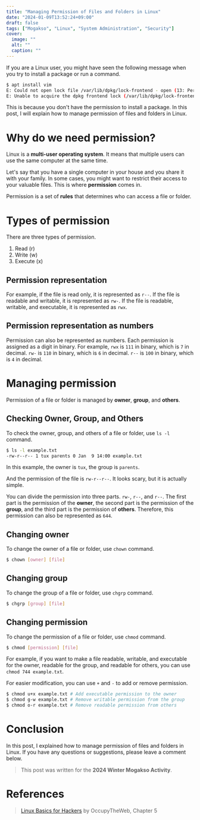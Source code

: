 ```yaml
---
title: "Managing Permission of Files and Folders in Linux"
date: "2024-01-09T13:52:24+09:00"
draft: false
tags: ["Mogakso", "Linux", "System Administration", "Security"]
cover:
  image: ""
  alt: ""
  caption: ""
---
```


If you are a Linux user, you might have seen the following message when you try to install a package or run a command.

```bash
$ apt install vim
E: Could not open lock file /var/lib/dpkg/lock-frontend - open (13: Permission denied)
E: Unable to acquire the dpkg frontend lock (/var/lib/dpkg/lock-frontend), are you root?
```

This is because you don't have the permission to install a package.
In this post, I will explain how to manage permission of files and folders in Linux.

# Why do we need permission?

Linux is a **multi-user operating system**.
It means that multiple users can use the same computer at the same time.

Let's say that you have a single computer in your house and you share it with your family.
In some cases, you might want to restrict their access to your valuable files.
This is where **permission** comes in.

Permission is a set of **rules** that determines who can access a file or folder.

# Types of permission

There are three types of permission.

1. Read (r)
2. Write (w)
3. Execute (x)

## Permission representation

For example, if the file is read only, it is represented as `r--`.
If the file is readable and writable, it is represented as `rw-`.
If the file is readable, writable, and executable, it is represented as `rwx`.

## Permission representation as numbers

Permission can also be represented as numbers.
Each permission is assigned as a digit in binary.
For example, `rwx` is `111` in binary, which is `7` in decimal.
`rw-` is `110` in binary, which is `6` in decimal.
`r--` is `100` in binary, which is `4` in decimal.

# Managing permission

Permission of a file or folder is managed by **owner**, **group**, and **others**.

## Checking Owner, Group, and Others

To check the owner, group, and others of a file or folder, use `ls -l` command.

```bash
$ ls -l example.txt
-rw-r--r-- 1 tux parents 0 Jan  9 14:00 example.txt
```

In this example, the owner is `tux`, the group is `parents`.

And the permission of the file is `rw-r--r--`.
It looks scary, but it is actually simple.

You can divide the permission into three parts.
`rw-`, `r--`, and `r--`.
The first part is the permission of the **owner**, the second part is the permission of the **group**, and the third part is the permission of **others**.
Therefore, this permission can also be represented as `644`.

## Changing owner

To change the owner of a file or folder, use `chown` command.

```bash
$ chown [owner] [file]
```

## Changing group

To change the group of a file or folder, use `chgrp` command.

```bash
$ chgrp [group] [file]
```

## Changing permission

To change the permission of a file or folder, use `chmod` command.

```bash
$ chmod [permission] [file]
```

For example, if you want to make a file readable, writable, and executable for the owner, readable for the group, and readable for others, you can use `chmod 744 example.txt`.

For easier modification, you can use `+` and `-` to add or remove permission.

```bash
$ chmod u+x example.txt # Add executable permission to the owner
$ chmod g-w example.txt # Remove writable permission from the group
$ chmod o-r example.txt # Remove readable permission from others
```

# Conclusion

In this post, I explained how to manage permission of files and folders in Linux.
If you have any questions or suggestions, please leave a comment below.

> This post was written for the **2024 Winter Mogakso Activity**.

# References

> [Linux Basics for Hackers](https://nostarch.com/linuxbasicsforhackers) by OccupyTheWeb, Chapter 5
